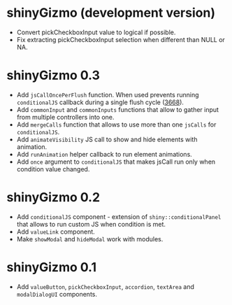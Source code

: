 # shinyGizmo (development version)

* Convert pickCheckboxInput value to logical if possible.
* Fix extracting pickCheckboxInput selection when different than NULL or NA.

# shinyGizmo 0.3

* Add `jsCallOncePerFlush` function. When used prevents running `conditionalJS` callback during a single flush cycle ([3668](https://github.com/rstudio/shiny/issues/3668)).
* Add `commonInput` and `commonInputs` functions that allow to gather input from multiple controllers into one.
* Add `mergeCalls` function that allows to use more than one `jsCalls` for `conditionalJS`.
* Add `animateVisibility` JS call to show and hide elements with animation.
* Add `runAnimation` helper callback to run element animations.
* Add `once` argument to `conditionalJS` that makes jsCall run only when condition value changed.

# shinyGizmo 0.2

* Add `conditionalJS` component - extension of `shiny::conditionalPanel` that allows to run custom JS when condition is met.
* Add `valueLink` component.
* Make `showModal` and `hideModal` work with modules.

# shinyGizmo 0.1

* Add `valueButton`, `pickCheckboxInput`, `accordion`, `textArea` and `modalDialogUI` components.
